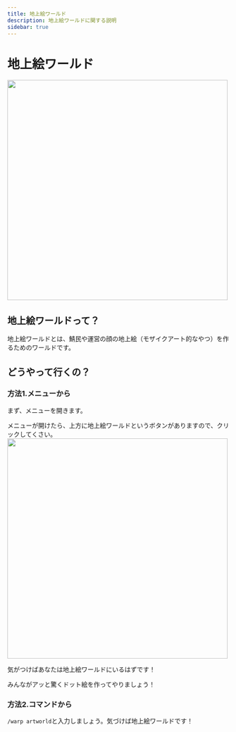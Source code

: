 ```yaml
---
title: 地上絵ワールド
description: 地上絵ワールドに関する説明
sidebar: true
---
```

# 地上絵ワールド

<img src="https://i.imgur.com/rbSaSs3.png" width="500">


## 地上絵ワールドって？

地上絵ワールドとは、鯖民や運営の顔の地上絵（モザイクアート的なやつ）を作るためのワールドです。

## どうやって行くの？

### 方法1.メニューから

まず、メニューを開きます。


メニューが開けたら、上方に地上絵ワールドというボタンがありますので、クリックしてくさい。
<img src="https://i.imgur.com/APdabBF.png" width="500">

気がつけばあなたは地上絵ワールドにいるはずです！

みんながアッと驚くドット絵を作ってやりましょう！

### 方法2.コマンドから

`/warp artworld`と入力しましょう。気づけば地上絵ワールドです！

